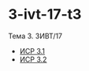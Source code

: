 # 3-ivt-17-t3
Тема 3. 3ИВТ/17
+ [ИСР 3.1](https://docs.google.com/document/d/13ZBLtBshuCr_7Sx8rnl0I6iR01MHmkF2Zu_7Tgo8pIU/edit)
+ [ИСР 3.2]()

